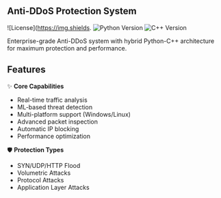 ## Anti-DDoS Protection System

![License](https://img.shields.
![Python Version](https://img.shields.io/badge/python-3.8%2B-blue)
![C++ Version](https://img.shields.io/badge/C%2B%2B-17-blue)

Enterprise-grade Anti-DDoS system with hybrid Python-C++ architecture for maximum protection and performance.

## Features

✨ **Core Capabilities**
- Real-time traffic analysis
- ML-based threat detection
- Multi-platform support (Windows/Linux)
- Advanced packet inspection
- Automatic IP blocking
- Performance optimization

🛡️ **Protection Types**
- SYN/UDP/HTTP Flood
- Volumetric Attacks
- Protocol Attacks
- Application Layer Attacks

